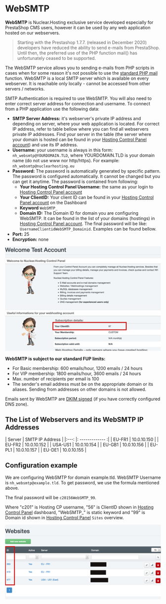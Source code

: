 # WebSMTP

**WebSMTP** is Nuclear.Hosting exclusive service developed especially for PrestaShop CMS users, however it can be used by any web application hosted on our webservers.

> Starting with the Prestashop 1.7.7. (released in December 2020) developers have reduced the ability to send e-mails from PrestaShop. Until then, the preferred use of the PHP function mail() has unfortunately ceased to be supported.

The WebSMTP service allows you to sending e-mails from PHP scripts in cases when for some reason it's not possible to use the [standard PHP mail](php.md) function. WebSMTP is a local SMTP server which is available on every webserver. It is reachable only locally - cannot be accessed from other servers / networks.

SMTP Authentication is required to use WebSMTP. You will also need to enter correct server address for connection and username. To connect from a PHP application use the following data:

 - **SMTP Server Address:** it's webserver's private IP address and depending on server, where your web application is located. For correct IP address, refer to table bellow where you can find all webservers private IP addresses. Find your server in the table (the server where your domain is hosted can be found in your [Hosting Control Panel account](https://my.nuclear.hosting)) and use its IP address.
 - **Username:** your username is always in this form: ```nh_websmtp@YOURDOMAIN.TLD```, where YOURDOMAIN.TLD is your domain name (do not use www nor http/https). For example: ```nh_websmtp@nuclearhosting.eu```
 - **Password:** The password is automatically generated by specific pattern. The password is configured automatically. It cannot be changed but you can  get it anytime. The password is contained from following:
   - **Your Hosting Control Panel Username:** the same as your login to [Hosting Control Panel account](https://my.nuclear.hosting)
   - **Your ClientID:** Your client ID can be found in your [Hosting Control Panel account](https://my.nuclear.hosting) on the Dashboard
   - **Keyword** ```WebSMTP_```
   - **Domain ID:** The Domain ID for domain you are configuring WebSMTP. It can be found in the list of your domains (hostings) in [Hosting Control Panel account](https://my.nuclear.hosting). The final password will be like: ```UsernameClientidWebSMTP_Domainid```. Examples can be found bellow.
 - **Port:** 25
 - **Encryption:** none

![Client ID in Hosting Control Panel](img/nh_dashboard_clientid.png)

**WebSMTP is subject to our standard FUP limits:**

 - For Basic membership: 600 emails/hour, 1200 emails / 24 hours
 - For VIP membership: 1800 emails/hour, 3600 emails / 24 hours
 - Max. number of recipients per email is 100
 - The sender's email address must be on the appropriate domain or its aliases. Sending from addresses on other domains is not allowed.

Emails sent by WebSMTP are [DKIM signed](../emails/#dkim) (if you have correctly configured DNS zone).

## The List of Webservers and its WebSMTP IP Addresses

| Server | SMTP IP Address |
|:---: |: ------------- :|
| EU-FR1 | 10.0.10.150 |
| EU-FR2 | 10.0.10.152 |
| USA-US1 | 10.0.10.154 |
| EU-GB1 | 10.0.10.156 |
| EU-PL1 | 10.0.10.157 |
| EU-DE1 | 10.0.10.155 |

## Configuration example

We are configuring WebSMTP for domain example.tld. WebSMTP Username is ```nh_websmtp@example.tld```. To get password, we use the formula mentioned above.

The final password will be ```c20156WebSMTP_99```.

Where "c201" is Hosting CP username, "56" is ClientID shown in [Hosting Control Panel](https://my.nuclear.hosting) dashboard, "WebSMTP_" is static keyword and "99" is Domain id shown in [Hosting Control Panel](https://my.nuclear.hosting) ```Sites``` overview.

![Domain ID](img/nh_sites_domainid.png)